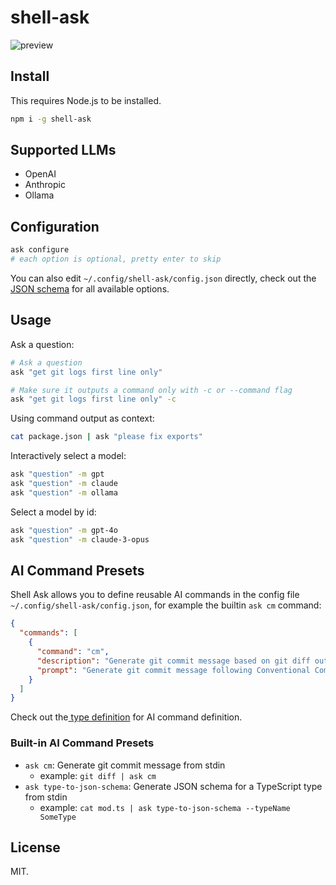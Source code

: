 # shell-ask

![preview](https://cdn.jsdelivr.net/gh/egoist-bot/images@main/uPic/js3Bja.png)

## Install

This requires Node.js to be installed.

```bash
npm i -g shell-ask
```

## Supported LLMs

- OpenAI
- Anthropic
- Ollama

## Configuration

```bash
ask configure
# each option is optional, pretty enter to skip
```

You can also edit `~/.config/shell-ask/config.json` directly, check out the [JSON schema](./schema.json) for all available options.

## Usage

Ask a question:

```bash
# Ask a question
ask "get git logs first line only"

# Make sure it outputs a command only with -c or --command flag
ask "get git logs first line only" -c
```

Using command output as context:

```bash
cat package.json | ask "please fix exports"
```

Interactively select a model:

```bash
ask "question" -m gpt
ask "question" -m claude
ask "question" -m ollama
```

Select a model by id:

```bash
ask "question" -m gpt-4o
ask "question" -m claude-3-opus
```

## AI Command Presets

Shell Ask allows you to define reusable AI commands in the config file `~/.config/shell-ask/config.json`, for example the builtin `ask cm` command:

```json
{
  "commands": [
    {
      "command": "cm",
      "description": "Generate git commit message based on git diff output",
      "prompt": "Generate git commit message following Conventional Commits specification based on the git diff output in stdin\nYou must return a commit message only, without any other text or quotes."
    }
  ]
}
```

Check out the[ type definition](./src/config.ts) for AI command definition.

### Built-in AI Command Presets

- `ask cm`: Generate git commit message from stdin
  - example: `git diff | ask cm`
- `ask type-to-json-schema`: Generate JSON schema for a TypeScript type from stdin
  - example: `cat mod.ts | ask type-to-json-schema --typeName SomeType`

## License

MIT.
